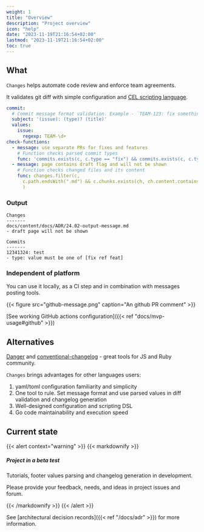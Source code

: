 ```yaml
---
weight: 1
title: "Overview"
description: "Project overview"
icon: "help"
date: "2023-11-19T21:16:54+02:00"
lastmod: "2023-11-19T21:16:54+02:00"
toc: true
---
```


## What

`Changes` helps automate code review and enforce team agreements.

It validates git diff with simple configuration and [CEL scripting language](https://github.com/google/cel-spec).

```yaml
commit:
  # Commit message format validation. Example - `TEAM-123: fix something`
  subject: '(issue): (type)? (title)'
  values:
    issue:
      regexp: TEAM-\d+
check-functions:
  - message: use separate PRs for fixes and features
    # Function checks parsed commit types
    func: 'commits.exists(c, c.type == "fix") && commits.exists(c, c.type == "feat")'
  - message: page contains draft flag and will not be shown
    # Function checks changed files and its content
    func: changes.filter(c,
      c.path.endsWith(".md") && c.chunks.exists(ch, ch.content.contains("draft:"))
      )
```

### Output

```shell
Changes
-------
docs/content/docs/ADR/24.02-output-message.md
- draft page will not be shown

Commits
-------
12341324: test
- type: value must be one of [fix ref feat]
```

### Independent of platform

You can use it locally, as a CI step and in combination with messages posting tools.

{{< figure src="github-message.png" caption="An github PR comment" >}}

[See working GitHub actions configuration]({{< ref "docs/mvp-usage#github" >}})

## Alternatives

[Danger](https://danger.systems/js) and [conventional-changelog](https://github.com/conventional-changelog) - great
tools for JS and Ruby community.

`Changes` brings advantages for other languages users:

1. yaml/toml configuration familiarity and simplicity
2. One tool to rule. Set message format and use parsed values in diff validation and changelog generation
3. Well-designed configuration and scripting DSL
4. Go code maintainability and execution speed

## Current state

{{< alert context="warning" >}}
{{< markdownify >}}

##### Project in a beta test

Tutorials, footer values parsing and changelog generation in development.

Please provide your feedback, needs, and ideas in project issues and forum.

{{< /markdownify >}}
{{< /alert >}}

See [architectural decision records]({{< ref "/docs/adr" >}}) for more information.
